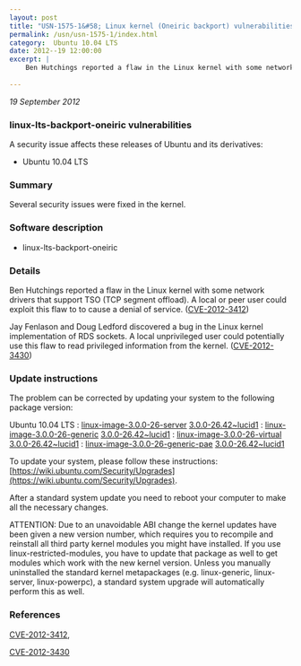 ```yaml
---
layout: post
title: "USN-1575-1&#58; Linux kernel (Oneiric backport) vulnerabilities"
permalink: /usn/usn-1575-1/index.html
category:  Ubuntu 10.04 LTS
date: 2012--19 12:00:00
excerpt: |
    Ben Hutchings reported a flaw in the Linux kernel with some network drivers that support TSO (TCP segment offload). A local or peer user could exploit this flaw to to cause a denial of service. ([CVE-2012-3412](http://people.ubuntu.com/~ubuntu-security/cve/CVE-2012-3412))
    
--- 
```

 
 

*19 September 2012*

### linux-lts-backport-oneiric vulnerabilities

A security issue affects these releases of Ubuntu and its derivatives:

* Ubuntu 10.04 LTS

### Summary

Several security issues were fixed in the kernel. 

### Software description

* linux-lts-backport-oneiric 

### Details

Ben Hutchings reported a flaw in the Linux kernel with some network drivers that support TSO (TCP segment offload). A local or peer user could exploit this flaw to to cause a denial of service. ([CVE-2012-3412](http://people.ubuntu.com/~ubuntu-security/cve/CVE-2012-3412))

Jay Fenlason and Doug Ledford discovered a bug in the Linux kernel implementation of RDS sockets. A local unprivileged user could potentially use this flaw to read privileged information from the kernel. ([CVE-2012-3430](http://people.ubuntu.com/~ubuntu-security/cve/CVE-2012-3430)) 

### Update instructions

The problem can be corrected by updating your system to the following package version:

Ubuntu 10.04 LTS
 : [linux-image-3.0.0-26-server](https://launchpad.net/ubuntu/+source/linux-lts-backport-oneiric) <span> [3.0.0-26.42~lucid1](https://launchpad.net/ubuntu/+source/linux-lts-backport-oneiric/3.0.0-26.42~lucid1) </span> 
 : [linux-image-3.0.0-26-generic](https://launchpad.net/ubuntu/+source/linux-lts-backport-oneiric) <span> [3.0.0-26.42~lucid1](https://launchpad.net/ubuntu/+source/linux-lts-backport-oneiric/3.0.0-26.42~lucid1) </span> 
 : [linux-image-3.0.0-26-virtual](https://launchpad.net/ubuntu/+source/linux-lts-backport-oneiric) <span> [3.0.0-26.42~lucid1](https://launchpad.net/ubuntu/+source/linux-lts-backport-oneiric/3.0.0-26.42~lucid1) </span> 
 : [linux-image-3.0.0-26-generic-pae](https://launchpad.net/ubuntu/+source/linux-lts-backport-oneiric) <span> [3.0.0-26.42~lucid1](https://launchpad.net/ubuntu/+source/linux-lts-backport-oneiric/3.0.0-26.42~lucid1) </span> 

To update your system, please follow these instructions: [https://wiki.ubuntu.com/Security/Upgrades](https://wiki.ubuntu.com/Security/Upgrades).

After a standard system update you need to reboot your computer to make all the necessary changes.

ATTENTION: Due to an unavoidable ABI change the kernel updates have been given a new version number, which requires you to recompile and reinstall all third party kernel modules you might have installed. If you use linux-restricted-modules, you have to update that package as well to get modules which work with the new kernel version. Unless you manually uninstalled the standard kernel metapackages (e.g. linux-generic, linux-server, linux-powerpc), a standard system upgrade will automatically perform this as well. 

### References

 
 [CVE-2012-3412](http://people.ubuntu.com/~ubuntu-security/cve/CVE-2012-3412), 

 [CVE-2012-3430](http://people.ubuntu.com/~ubuntu-security/cve/CVE-2012-3430)
 

